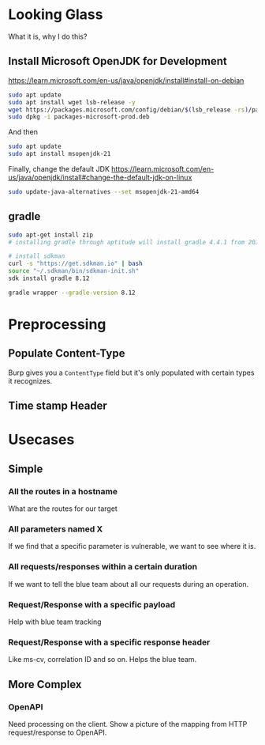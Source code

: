 # Looking Glass
What it is, why I do this?

## Install Microsoft OpenJDK for Development
https://learn.microsoft.com/en-us/java/openjdk/install#install-on-debian

```bash
sudo apt update
sudo apt install wget lsb-release -y
wget https://packages.microsoft.com/config/debian/$(lsb_release -rs)/packages-microsoft-prod.deb -O packages-microsoft-prod.deb
sudo dpkg -i packages-microsoft-prod.deb
```

And then

```bash
sudo apt update
sudo apt install msopenjdk-21
```

Finally, change the default JDK
https://learn.microsoft.com/en-us/java/openjdk/install#change-the-default-jdk-on-linux

```bash
sudo update-java-alternatives --set msopenjdk-21-amd64
```

## gradle

```bash
sudo apt-get install zip
# installing gradle through aptitude will install gradle 4.4.1 from 2012.

# install sdkman
curl -s "https://get.sdkman.io" | bash
source "~/.sdkman/bin/sdkman-init.sh"
sdk install gradle 8.12

gradle wrapper --gradle-version 8.12
```

# Preprocessing

## Populate Content-Type
Burp gives you a `ContentType` field but it's only populated with certain types
it recognizes.

## Time stamp Header


# Usecases

## Simple

### All the routes in a hostname
What are the routes for our target

### All parameters named X
If we find that a specific parameter is vulnerable, we want to see where it is.

### All requests/responses within a certain duration
If we want to tell the blue team about all our requests during an operation.

### Request/Response with a specific payload
Help with blue team tracking

### Request/Response with a specific response header
Like ms-cv, correlation ID and so on. Helps the blue team.

## More Complex

### OpenAPI
Need processing on the client. Show a picture of the mapping from HTTP
request/response to OpenAPI.

  